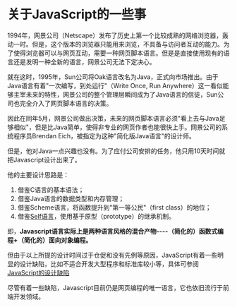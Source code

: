 # 关于JavaScript的一些事

1994年，网景公司（Netscape）发布了历史上第一个比较成熟的网络浏览器，轰动一时。但是，这个版本的浏览器只能用来浏览，不具备与访问者互动的能力。为了使得浏览器可以与网页互动，需要一种网页脚本语言。但是是直接使用现有的语言还是发明一种全新的语言，网景公司无法下定决心。

就在这时，1995年，Sun公司将Oak语言改名为Java，正式向市场推出。由于Java语言有着"一次编写，到处运行"（Write Once, Run Anywhere）这一看似能够主宰未来的特性，网景公司的整个管理层瞬间成为了Java语言的信徒，Sun公司也完全介入了网页脚本语言的决策。

因此在同年5月，网景公司做出决策，未来的网页脚本语言必须"看上去与Java足够相似"，但是比Java简单，使得非专业的网页作者也能很快上手。网景公司的系统程序员Brendan Eich，被指定为这种"简化版Java语言"的设计师。

但是，他对Java一点兴趣也没有。为了应付公司安排的任务，他只用10天时间就把Javascript设计出来了。

他的主要设计思路是：

1. 借鉴C语言的基本语法；
2. 借鉴Java语言的数据类型和内存管理；
3. 借鉴Scheme语言，将函数提升到"第一等公民"（first class）的地位；
4. 借鉴[Self语言](https://en.wikipedia.org/wiki/Self_(programming_language))，使用基于原型（prototype）的继承机制。

即，**Javascript语言实际上是两种语言风格的混合产物----（简化的）函数式编程+（简化的）面向对象编程。**

但由于以上所提的设计时间过于仓促和没有先例等原因，JavaScript有着一些明显的设计缺陷，比如不适合开发大型程序和标准库较小等，具体可参阅 [JavaScript的设计缺陷](http://www.ruanyifeng.com/blog/2011/06/10_design_defects_in_javascript.html)

尽管有着一些缺陷，Javascript目前仍是网页编程的唯一语言，它也依旧流行于前端开发领域。